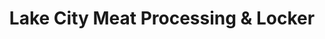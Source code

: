 ---
title: "Lake City Meat Processing & Locker"
url: /lake-city/lake-city-meat-processing-and-locker/
shop: butcher
---